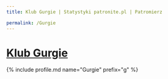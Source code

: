 ```yaml
---
title: Klub Gurgie | Statystyki patronite.pl | Patromierz

permalink: /Gurgie
---
```


# [Klub Gurgie](https://patronite.pl/Gurgie)

{% include profile.md name="Gurgie" prefix="g" %}
